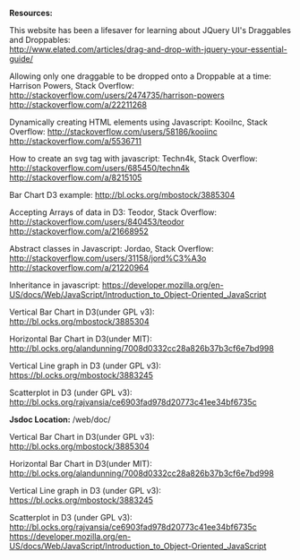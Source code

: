 **Resources:**

This website has been a lifesaver for learning about JQuery UI's Draggables and Droppables:  
http://www.elated.com/articles/drag-and-drop-with-jquery-your-essential-guide/

Allowing only one draggable to be dropped onto a Droppable at a time:
Harrison Powers, Stack Overflow: http://stackoverflow.com/users/2474735/harrison-powers
http://stackoverflow.com/a/22211268

Dynamically creating HTML elements using Javascript:
KooiInc, Stack Overflow: http://stackoverflow.com/users/58186/kooiinc
http://stackoverflow.com/a/5536711

How to create an svg tag with javascript:
Techn4k, Stack Overflow: http://stackoverflow.com/users/685450/techn4k
http://stackoverflow.com/a/8215105

Bar Chart D3 example:
http://bl.ocks.org/mbostock/3885304

Accepting Arrays of data in D3:
Teodor, Stack Overflow: http://stackoverflow.com/users/840453/teodor
http://stackoverflow.com/a/21668952

Abstract classes in Javascript:
Jordao, Stack Overflow: http://stackoverflow.com/users/31158/jord%C3%A3o
http://stackoverflow.com/a/21220964

Inheritance in javascript:
https://developer.mozilla.org/en-US/docs/Web/JavaScript/Introduction_to_Object-Oriented_JavaScript

Vertical Bar Chart in D3(under GPL v3):
http://bl.ocks.org/mbostock/3885304

Horizontal Bar Chart in D3(under MIT):
http://bl.ocks.org/alandunning/7008d0332cc28a826b37b3cf6e7bd998

Vertical Line graph in D3 (under GPL v3):
https://bl.ocks.org/mbostock/3883245

Scatterplot in D3 (under GPL v3):
http://bl.ocks.org/rajvansia/ce6903fad978d20773c41ee34bf6735c

**Jsdoc Location:**
/web/doc/

Vertical Bar Chart in D3(under GPL v3):
http://bl.ocks.org/mbostock/3885304

Horizontal Bar Chart in D3(under MIT):
http://bl.ocks.org/alandunning/7008d0332cc28a826b37b3cf6e7bd998

Vertical Line graph in D3 (under GPL v3):
https://bl.ocks.org/mbostock/3883245

Scatterplot in D3 (under GPL v3):
http://bl.ocks.org/rajvansia/ce6903fad978d20773c41ee34bf6735c
https://developer.mozilla.org/en-US/docs/Web/JavaScript/Introduction_to_Object-Oriented_JavaScript



